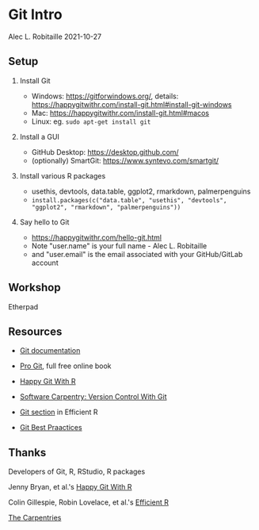 # Git Intro

Alec L. Robitaille
2021-10-27


## Setup

1. Install Git
	* Windows: https://gitforwindows.org/, details: https://happygitwithr.com/install-git.html#install-git-windows
	* Mac: https://happygitwithr.com/install-git.html#macos
	* Linux: eg. `sudo apt-get install git`

1. Install a GUI
	* GitHub Desktop: https://desktop.github.com/
	* (optionally) SmartGit: https://www.syntevo.com/smartgit/

1. Install various R packages
	* usethis, devtools, data.table, ggplot2, rmarkdown, palmerpenguins
	* `install.packages(c("data.table", "usethis", "devtools", "ggplot2", "rmarkdown", "palmerpenguins"))`

1. Say hello to Git
	* https://happygitwithr.com/hello-git.html
	* Note "user.name" is your full name - Alec L. Robitaille
	* and "user.email" is the email associated with your GitHub/GitLab account


## Workshop

Etherpad


## Resources

* [Git documentation](https://git-scm.com/doc)

* [Pro Git](https://git-scm.com/book/en/v2), full free online book

* [Happy Git With R](https://happygitwithr.com/)

* [Software Carpentry: Version Control With Git](https://swcarpentry.github.io/git-novice/)

* [Git section](https://csgillespie.github.io/efficientR/collaboration.html#version-control) in Efficient R

* [Git Best Praactices](https://sethrobertson.github.io/GitBestPractices/)

## Thanks

Developers of Git, R, RStudio, R packages

Jenny Bryan, et al.'s [Happy Git With R](https://happygitwithr.com/)

Colin Gillespie, Robin Lovelace, et al.'s [Efficient R](https://csgillespie.github.io/efficientR)

[The Carpentries](https://carpentries.org/)
